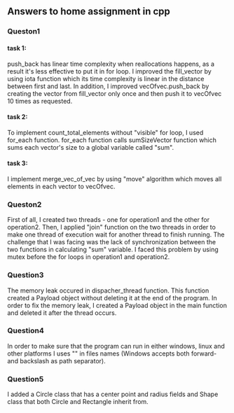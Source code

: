 ## Answers to home assignment in cpp

### Queston1
#### task 1:
push_back has linear time complexity when reallocations happens, as a result it's less effective to put it in for loop. I improved the fill_vector by using iota function which its time complexity is linear in the distance between first and last. 
In addition, I improved vecOfvec.push_back by creating the vector from fill_vector only once and then push it to vecOfvec 10 times as requested.
#### task 2:
To implement count_total_elements without "visible" for loop, I used for_each function. for_each function calls sumSizeVector function which sums each vector's size to a global variable called "sum".
#### task 3:
I implement merge_vec_of_vec by using "move" algorithm which moves all elements in each vector to vecOfvec.

### Queston2
First of all, I created two threads - one for operation1 and the other for operation2. Then, I applied "join" function on the two threads in order to make one thread of execution wait for another thread to finish running. The challenge that I was facing was the lack of synchronization between the two functions in calculating "sum" variable. I faced this problem by using mutex before the for loops in operation1 and operation2.

### Question3
The memory leak occured in dispacher_thread function. This function created a Payload object without deleting it at the end of the program. In order to fix the memory leak, I created a Payload object in the main function and deleted it after the thread occurs.

### Question4
In order to make sure that the program can run in either windows, linux and other platforms I uses "\" in files names (Windows accepts both forward- and backslash as path separator).

### Question5
I added a Circle class that has a center point and radius fields and Shape class that both Circle and Rectangle inherit from.


